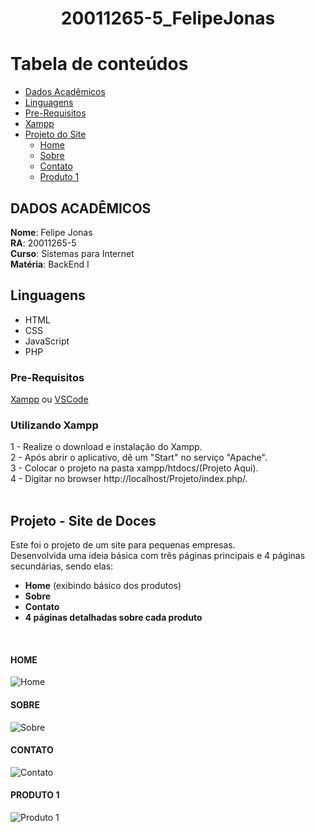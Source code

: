 <h1 align="center"> 20011265-5_FelipeJonas </h1>

Tabela de conteúdos
=================
<!--ts-->
   * [Dados Acadêmicos](#dados-acadêmicos)
   * [Linguagens](#linguagens)
   * [Pre-Requisitos](#pre-requisitos)
   * [Xampp](#utilizando-xampp)
   * [Projeto do Site](#projeto---site-de-doces)
      * [Home](#home)
      * [Sobre](#sobre)
      * [Contato](#contato)
      * [Produto 1](#Produto-1)

###  

## DADOS ACADÊMICOS

<b>Nome</b>: Felipe Jonas <br>
<b>RA</b>: 20011265-5 <br>
<b>Curso</b>: Sistemas para Internet <br>
<b>Matéria</b>: BackEnd I <br>

## Linguagens
- HTML
- CSS
- JavaScript
- PHP

### Pre-Requisitos

[Xampp](https://www.apachefriends.org/pt_br/download.html) ou [VSCode](https://code.visualstudio.com/)


### Utilizando Xampp 

1 - Realize o download e instalação do Xampp. <br>
2 - Após abrir o aplicativo, dê um "Start" no serviço "Apache". <br>
3 - Colocar o projeto na pasta xampp/htdocs/(Projeto Aqui). <br>
4 - Digitar no browser http://localhost/Projeto/index.php/. <br>
<br>

## Projeto - Site de Doces

Este foi o projeto de um site para pequenas empresas. <br>
Desenvolvida uma ideia básica com três páginas principais e 4 páginas secundárias, sendo elas:<br>
- <b>Home</b> (exibindo básico dos produtos)
- <b>Sobre</b>
- <b>Contato</b>
- <b>4 páginas detalhadas sobre cada produto</b>
<br>

#### HOME
<img alt="Home" title="#Home" src="https://i.imgur.com/3Sypi22.jpg" />
<br>

#### SOBRE
<img alt="Sobre" title="#Sobre" src="https://i.imgur.com/zYl2huB.jpg" />
<br>

#### CONTATO
<img alt="Contato" title="#Contato" src="https://i.imgur.com/3pUSp7K.jpg" />
<br>

#### PRODUTO 1
<img alt="Produto 1" title="#Produto1" src="https://i.imgur.com/BnVHrvc.jpg" />
<br>
